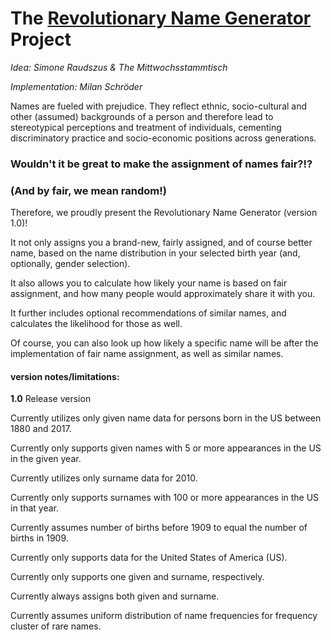 # The [Revolutionary Name Generator](https://milanschroeder.shinyapps.io/RandomNames/ "Go to app") Project

*Idea: Simone Raudszus & The Mittwochsstammtisch*

*Implementation: Milan Schröder*

Names are fueled with prejudice. They reflect ethnic, socio-cultural and other (assumed) backgrounds of a person and therefore lead to stereotypical perceptions and treatment of individuals, cementing discriminatory practice and socio-economic positions across generations.

### Wouldn't it be great to make the assignment of names fair?!?

### (And by fair, we mean random!)

Therefore, we proudly present the Revolutionary Name Generator (version 1.0)!

It not only assigns you a brand-new, fairly assigned, and of course better name, based on the name distribution in your selected birth year (and, optionally, gender selection).

It also allows you to calculate how likely your name is based on fair assignment, and how many people would approximately share it with you.

It further includes optional recommendations of similar names, and calculates the likelihood for those as well.

Of course, you can also look up how likely a specific name will be after the implementation of fair name assignment, as well as similar names.

#### version notes/limitations:

**1.0** Release version

Currently utilizes only given name data for persons born in the US between 1880 and 2017.

Currently only supports given names with 5 or more appearances in the US in the given year.

Currently utilizes only surname data for 2010.

Currently only supports surnames with 100 or more appearances in the US in that year.

Currently assumes number of births before 1909 to equal the number of births in 1909.

Currently only supports data for the United States of America (US).

Currently only supports one given and surname, respectively.

Currently always assigns both given and surname.

Currently assumes uniform distribution of name frequencies for frequency cluster of rare names.
